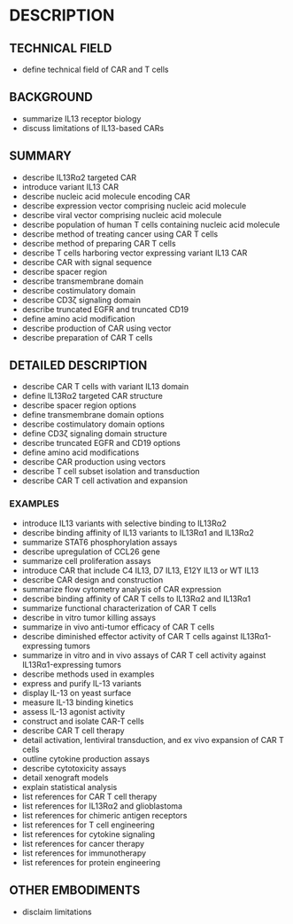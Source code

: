 # DESCRIPTION

## TECHNICAL FIELD

- define technical field of CAR and T cells

## BACKGROUND

- summarize IL13 receptor biology
- discuss limitations of IL13-based CARs

## SUMMARY

- describe IL13Rα2 targeted CAR
- introduce variant IL13 CAR
- describe nucleic acid molecule encoding CAR
- describe expression vector comprising nucleic acid molecule
- describe viral vector comprising nucleic acid molecule
- describe population of human T cells containing nucleic acid molecule
- describe method of treating cancer using CAR T cells
- describe method of preparing CAR T cells
- describe T cells harboring vector expressing variant IL13 CAR
- describe CAR with signal sequence
- describe spacer region
- describe transmembrane domain
- describe costimulatory domain
- describe CD3ζ signaling domain
- describe truncated EGFR and truncated CD19
- define amino acid modification
- describe production of CAR using vector
- describe preparation of CAR T cells

## DETAILED DESCRIPTION

- describe CAR T cells with variant IL13 domain
- define IL13Rα2 targeted CAR structure
- describe spacer region options
- define transmembrane domain options
- describe costimulatory domain options
- define CD3ζ signaling domain structure
- describe truncated EGFR and CD19 options
- define amino acid modifications
- describe CAR production using vectors
- describe T cell subset isolation and transduction
- describe CAR T cell activation and expansion

### EXAMPLES

- introduce IL13 variants with selective binding to IL13Rα2
- describe binding affinity of IL13 variants to IL13Rα1 and IL13Rα2
- summarize STAT6 phosphorylation assays
- describe upregulation of CCL26 gene
- summarize cell proliferation assays
- introduce CAR that include C4 IL13, D7 IL13, E12Y IL13 or WT IL13
- describe CAR design and construction
- summarize flow cytometry analysis of CAR expression
- describe binding affinity of CAR T cells to IL13Rα2 and IL13Rα1
- summarize functional characterization of CAR T cells
- describe in vitro tumor killing assays
- summarize in vivo anti-tumor efficacy of CAR T cells
- describe diminished effector activity of CAR T cells against IL13Rα1-expressing tumors
- summarize in vitro and in vivo assays of CAR T cell activity against IL13Rα1-expressing tumors
- describe methods used in examples
- express and purify IL-13 variants
- display IL-13 on yeast surface
- measure IL-13 binding kinetics
- assess IL-13 agonist activity
- construct and isolate CAR-T cells
- describe CAR T cell therapy
- detail activation, lentiviral transduction, and ex vivo expansion of CAR T cells
- outline cytokine production assays
- describe cytotoxicity assays
- detail xenograft models
- explain statistical analysis
- list references for CAR T cell therapy
- list references for IL13Rα2 and glioblastoma
- list references for chimeric antigen receptors
- list references for T cell engineering
- list references for cytokine signaling
- list references for cancer therapy
- list references for immunotherapy
- list references for protein engineering

## OTHER EMBODIMENTS

- disclaim limitations

